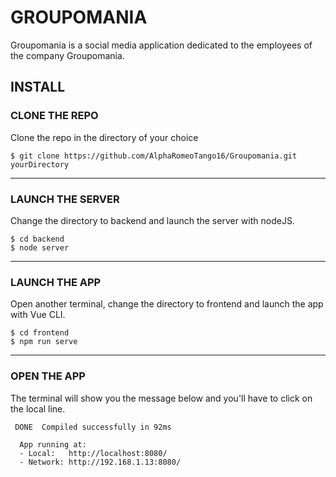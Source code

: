 # GROUPOMANIA
Groupomania is a social media application dedicated to the employees of the company Groupomania.
## INSTALL
### CLONE THE REPO 
Clone the repo in the directory of your choice
```
$ git clone https://github.com/AlphaRomeoTango16/Groupomania.git yourDirectory
```
---
### LAUNCH THE SERVER
Change the directory to backend and launch the server with nodeJS.
```
$ cd backend
$ node server
```
---
### LAUNCH THE APP
Open another terminal, change the directory to frontend and launch the app with Vue CLI.
```
$ cd frontend
$ npm run serve
```
---
### OPEN THE APP
The terminal will show you the message below and you'll have to click on the local line.
```
 DONE  Compiled successfully in 92ms  
 
  App running at:
  - Local:   http://localhost:8080/ 
  - Network: http://192.168.1.13:8080/
```